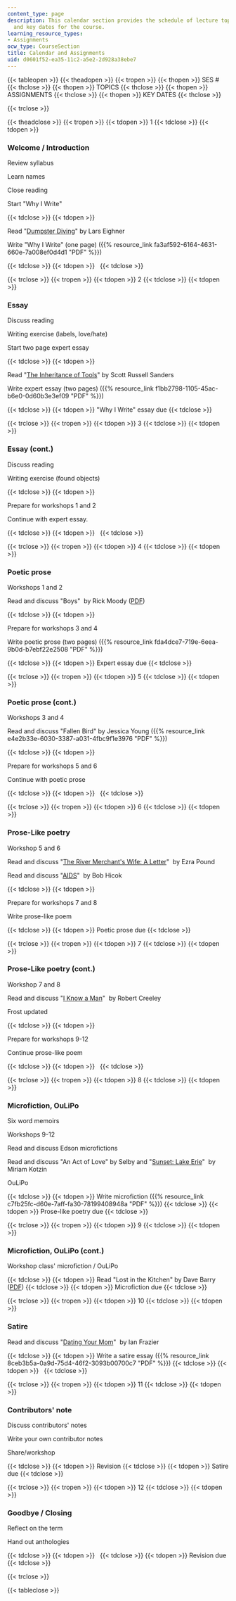 ```yaml
---
content_type: page
description: This calendar section provides the schedule of lecture topics, assignments,
  and key dates for the course.
learning_resource_types:
- Assignments
ocw_type: CourseSection
title: Calendar and Assignments
uid: d0601f52-ea35-11c2-a5e2-2d928a38ebe7
---
```


{{< tableopen >}}
{{< theadopen >}}
{{< tropen >}}
{{< thopen >}}
SES #
{{< thclose >}}
{{< thopen >}}
TOPICS
{{< thclose >}}
{{< thopen >}}
ASSIGNMENTS
{{< thclose >}}
{{< thopen >}}
KEY DATES
{{< thclose >}}

{{< trclose >}}

{{< theadclose >}}
{{< tropen >}}
{{< tdopen >}}
1
{{< tdclose >}}
{{< tdopen >}}


### Welcome / Introduction

Review syllabus

Learn names

Close reading

Start "Why I Write"


{{< tdclose >}}
{{< tdopen >}}


Read "[Dumpster Diving](https://www.cusd80.com/cms/lib/AZ01001175/Centricity/Domain/2346/On%20Dumpster%20Diving.docx.pdf)" by Lars Eighner

Write "Why I Write" (one page) ({{% resource_link fa3af592-6164-4631-660e-7a008ef0d4d1 "PDF" %}})


{{< tdclose >}}
{{< tdopen >}}
 
{{< tdclose >}}

{{< trclose >}}
{{< tropen >}}
{{< tdopen >}}
2
{{< tdclose >}}
{{< tdopen >}}


### Essay

Discuss reading

Writing exercise (labels, love/hate)

Start two page expert essay


{{< tdclose >}}
{{< tdopen >}}


Read "[The Inheritance of Tools](http://www.stjoe.k12.in.us/ourpages/auto/2013/5/2/47907868/Inheritance%20of%20Tools%20Sanders%20text%20copy.pdf)" by Scott Russell Sanders

Write expert essay (two pages) ({{% resource_link f1bb2798-1105-45ac-b6e0-0d60b3e3ef09 "PDF" %}})


{{< tdclose >}}
{{< tdopen >}}
"Why I Write" essay due
{{< tdclose >}}

{{< trclose >}}
{{< tropen >}}
{{< tdopen >}}
3
{{< tdclose >}}
{{< tdopen >}}


### Essay (cont.)

Discuss reading

Writing exercise (found objects)


{{< tdclose >}}
{{< tdopen >}}


Prepare for workshops 1 and 2

Continue with expert essay.


{{< tdclose >}}
{{< tdopen >}}
 
{{< tdclose >}}

{{< trclose >}}
{{< tropen >}}
{{< tdopen >}}
4
{{< tdclose >}}
{{< tdopen >}}


### Poetic prose

Workshops 1 and 2

Read and discuss "Boys"  by Rick Moody ([PDF](http://katey.schultz.googlepages.com/boys1.pdf))


{{< tdclose >}}
{{< tdopen >}}


Prepare for workshops 3 and 4

Write poetic prose (two pages) ({{% resource_link fda4dce7-719e-6eea-9b0d-b7ebf22e2508 "PDF" %}})


{{< tdclose >}}
{{< tdopen >}}
Expert essay due
{{< tdclose >}}

{{< trclose >}}
{{< tropen >}}
{{< tdopen >}}
5
{{< tdclose >}}
{{< tdopen >}}


### Poetic prose (cont.)

Workshops 3 and 4

Read and discuss "Fallen Bird" by Jessica Young ({{% resource_link e4e2b33e-6030-3387-a031-4fbc9f1e3976 "PDF" %}})


{{< tdclose >}}
{{< tdopen >}}


Prepare for workshops 5 and 6

Continue with poetic prose


{{< tdclose >}}
{{< tdopen >}}
 
{{< tdclose >}}

{{< trclose >}}
{{< tropen >}}
{{< tdopen >}}
6
{{< tdclose >}}
{{< tdopen >}}


### Prose-Like poetry

Workshop 5 and 6

Read and discuss "[The River Merchant's Wife: A Letter](http://www.poets.org/viewmedia.php/prmMID/15425)"  by Ezra Pound

Read and discuss "[AIDS](http://books.google.com/books?id=Lk7dIAmVLZYC&pg=PA40&lpg=PA40&dq=aids+bob+hicok&source=bl&ots=F_PuEeieXM&sig=Nq6Oi_QEwnsbgGhU3WKzPPO-9Ag&hl=en&ei=mqgISveRNKKwMcuf5aID&sa=X&oi=book_result&ct=result&resnum=3)"  by Bob Hicok


{{< tdclose >}}
{{< tdopen >}}


Prepare for workshops 7 and 8

Write prose-like poem


{{< tdclose >}}
{{< tdopen >}}
Poetic prose due
{{< tdclose >}}

{{< trclose >}}
{{< tropen >}}
{{< tdopen >}}
7
{{< tdclose >}}
{{< tdopen >}}


### Prose-Like poetry (cont.)

Workshop 7 and 8

Read and discuss "[I Know a Man](http://www.poetryfoundation.org/archive/poem.html?id=171564)"  by Robert Creeley

Frost updated


{{< tdclose >}}
{{< tdopen >}}


Prepare for workshops 9-12

Continue prose-like poem


{{< tdclose >}}
{{< tdopen >}}
 
{{< tdclose >}}

{{< trclose >}}
{{< tropen >}}
{{< tdopen >}}
8
{{< tdclose >}}
{{< tdopen >}}


### Microfiction, OuLiPo

Six word memoirs

Workshops 9-12

Read and discuss Edson microfictions

Read and discuss "An Act of Love" by Selby and "[Sunset: Lake Erie](http://paperbagcollector.blogspot.com/search?q=kotzin)"  by Miriam Kotzin

OuLiPo


{{< tdclose >}}
{{< tdopen >}}
Write microfiction ({{% resource_link c7fb25fc-d60e-7aff-fa30-78199408948a "PDF" %}})
{{< tdclose >}}
{{< tdopen >}}
Prose-like poetry due
{{< tdclose >}}

{{< trclose >}}
{{< tropen >}}
{{< tdopen >}}
9
{{< tdclose >}}
{{< tdopen >}}


### Microfiction, OuLiPo (cont.)

Workshop class' microfiction / OuLiPo


{{< tdclose >}}
{{< tdopen >}}
Read "Lost in the Kitchen" by Dave Barry ([PDF](http://kmartino.weebly.com/uploads/3/0/4/5/30458006/lost_in_the_kitchen.pdf))
{{< tdclose >}}
{{< tdopen >}}
Microfiction due
{{< tdclose >}}

{{< trclose >}}
{{< tropen >}}
{{< tdopen >}}
10
{{< tdclose >}}
{{< tdopen >}}


### Satire

Read and discuss "[Dating Your Mom](http://www.newyorker.com/magazine/1978/07/03/dating-your-mom)"  by Ian Frazier


{{< tdclose >}}
{{< tdopen >}}
Write a satire essay ({{% resource_link 8ceb3b5a-0a9d-75d4-46f2-3093b00700c7 "PDF" %}})
{{< tdclose >}}
{{< tdopen >}}
 
{{< tdclose >}}

{{< trclose >}}
{{< tropen >}}
{{< tdopen >}}
11
{{< tdclose >}}
{{< tdopen >}}


### Contributors' note

Discuss contributors' notes

Write your own contributor notes

Share/workshop


{{< tdclose >}}
{{< tdopen >}}
Revision
{{< tdclose >}}
{{< tdopen >}}
Satire due
{{< tdclose >}}

{{< trclose >}}
{{< tropen >}}
{{< tdopen >}}
12
{{< tdclose >}}
{{< tdopen >}}


### Goodbye / Closing

Reflect on the term

Hand out anthologies


{{< tdclose >}}
{{< tdopen >}}
 
{{< tdclose >}}
{{< tdopen >}}
Revision due
{{< tdclose >}}

{{< trclose >}}

{{< tableclose >}}